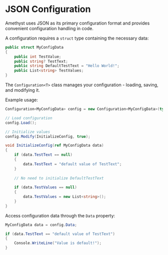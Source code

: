 # JSON Configuration

Amethyst uses JSON as its primary configuration format and provides convenient configuration handling in code.

A configuration requires a `struct` type containing the necessary data:
```cs
public struct MyConfigData
{
    public int TestValue;
    public string? TestText;
    public string DefaultTestText = "Hello World!";
    public List<string> TestValues;
}
```

The `Configuration<T>` class manages your configuration - loading, saving, and modifying it.

Example usage:
```cs
Configuration<MyConfigData> config = new Configuration<MyConfigData>(typeof(MyConfigData).FullName!, new());

// Load configuration
config.Load();

// Initialize values
config.Modify(InitializeConfig, true);

void InitializeConfig(ref MyConfigData data)
{
    if (data.TestText == null)
    {
        data.TestText = "default value of TestText";
    }
    
    // No need to initialize DefaultTestText
    
    if (data.TestValues == null)
    {
        data.TestValues = new List<string>();
    }
}
```

Access configuration data through the `Data` property:
```cs
MyConfigData data = config.Data;

if (data.TestText == "default value of TestText")
{
    Console.WriteLine("Value is default!");
}
```